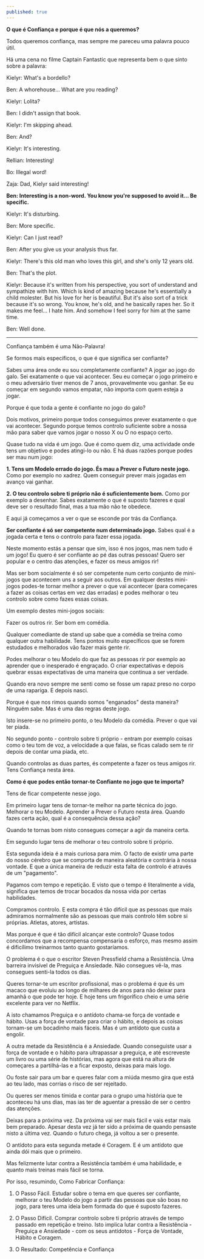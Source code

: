 ```yaml
---
published: true
---
```


**O que é Confiança e porque é que nós a queremos?**

Todos queremos confiança, mas sempre me pareceu uma palavra pouco útil.

Há uma cena no filme Captain Fantastic que representa bem o que sinto sobre a palavra:

Kielyr: What's a bordello?

Ben: A whorehouse... What are you reading?

Kielyr: Lolita?

Ben: I didn't assign that book.

Kielyr: I'm skipping ahead.

Ben: And?

Kielyr: It's interesting.

Rellian: Interesting!

Bo: Illegal word!

Zaja: Dad, Kielyr said interesting!

**Ben: Interesting is a non-word. You know you're supposed to avoid it... Be specific.**

Kielyr: It's disturbing.

Ben: More specific.

Kielyr: Can I just read?

Ben: After you give us your analysis thus far.

Kielyr: There's this old man who loves this girl, and she's only 12 years old.

Ben: That's the plot.

Kielyr: Because it's written from his perspective, you sort of understand and sympathize with him. Which is kind of amazing because he's essentially a child molester. But his love for her is beautiful. But it's also sort of a trick because it's so wrong. You know, he's old, and he basically rapes her. So it makes me feel... I hate him. And somehow I feel sorry for him at the same time.

Ben: Well done.

----------------------

Confiança também é uma Não-Palavra! 

Se formos mais específicos, o que é que significa ser confiante?

Sabes uma área onde eu sou completamente confiante? A jogar ao jogo do galo. Sei exatamente o que vai acontecer. Seu eu começar o jogo primeiro e o meu adversário tiver menos de 7 anos, provavelmente vou ganhar. Se eu começar em segundo vamos empatar, não importa com quem esteja a jogar.

Porque é que toda a gente é confiante no jogo do galo?

Dois motivos, primeiro porque todos conseguimos prever exatamente o que vai acontecer. Segundo porque temos controlo suficiente sobre a nossa mão para saber que vamos jogar o nosso X ou O no espaço certo.

Quase tudo na vida é um jogo. Que é como quem diz, uma actividade onde tens um objetivo e podes atingi-lo ou não. E há duas razões porque podes ser mau num jogo:

**1. Tens um Modelo errado do jogo. És mau a Prever o Futuro neste jogo.** Como por exemplo no xadrez. Quem conseguir prever mais jogadas em avanço vai ganhar.

**2. O teu controlo sobre ti próprio não é suficientemente bom.** Como por exemplo a desenhar. Sabes exatamente o que é suposto fazeres e qual deve ser o resultado final, mas a tua mão não te obedece.

E aqui já começamos a ver o que se esconde por trás da Confiança. 

**Ser confiante é só ser competente num determinado jogo.** Sabes qual é a jogada certa e tens o controlo para fazer essa jogada.

Neste momento estás a pensar que sim, isso é nos jogos, mas nem tudo é um jogo! Eu quero é ser confiante ao pé das outras pessoas! Quero ser popular e o centro das atenções, e fazer os meus amigos rir!

Mas ser bom socialmente é só ser competente num certo conjunto de mini-jogos que acontecem uns a seguir aos outros. Em qualquer destes mini-jogos podes-te tornar melhor a prever o que vai acontecer (para começares a fazer as coisas certas em vez das erradas) e podes melhorar o teu controlo sobre como fazes essas coisas.

Um exemplo destes mini-jogos sociais:

Fazer os outros rir. Ser bom em comédia.

Qualquer comediante de stand up sabe que a comédia se treina como qualquer outra habilidade. Tens pontos muito específicos que se forem estudados e melhorados vão fazer mais gente rir.

Podes melhorar o teu Modelo do que faz as pessoas rir por exemplo ao aprender que o inesperado é engraçado. O criar expectativas e depois quebrar essas expectativas de uma maneira que continua a ser verdade.

Quando era novo sempre me senti como se fosse um rapaz preso no corpo de uma rapariga.
E depois nasci.

Porque é que nos rimos quando somos "enganados" desta maneira? Ninguém sabe. Mas é uma das regras deste jogo.

Isto insere-se no primeiro ponto, o teu Modelo da comédia. Prever o que vai ter piada. 

No segundo ponto - controlo sobre ti próprio - entram por exemplo coisas como o teu tom de voz, a velocidade a que falas, se ficas calado sem te rir depois de contar uma piada, etc.

Quando controlas as duas partes, és competente a fazer os teus amigos rir. Tens Confiança nesta área.

**Como é que podes então tornar-te Confiante no jogo que te importa?**

Tens de ficar competente nesse jogo.

Em primeiro lugar tens de tornar-te melhor na parte técnica do jogo. Melhorar o teu Modelo. Aprender a Prever o Futuro nesta área. Quando fazes certa ação, qual é a consequência dessa ação?

Quando te tornas bom nisto consegues começar a agir da maneira certa.

Em segundo lugar tens de melhorar o teu controlo sobre ti próprio.

Esta segunda ideia é a mais curiosa para mim. O facto de existir uma parte do nosso cérebro que se comporta de maneira aleatória e contrária à nossa vontade. E que a única maneira de reduzir esta falta de controlo é através de um "pagamento".

Pagamos com tempo e repetição. E visto que o tempo é literalmente a vida, significa que temos de trocar bocados da nossa vida por certas habilidades.

Compramos controlo. E esta compra é tão difícil que as pessoas que mais admiramos normalmente são as pessoas que mais controlo têm sobre si próprias. Atletas, atores, artistas.

Mas porque é que é tão difícil alcançar este controlo? Quase todos concordamos que a recompensa compensaria o esforço, mas mesmo assim é dificílimo treinarmos tanto quanto gostaríamos.

O problema é o que o escritor Steven Pressfield chama a Resistência. Uma barreira invisível de Preguiça e Ansiedade. Não consegues vê-la, mas consegues senti-la todos os dias.

Queres tornar-te um escritor profissional, mas o problema é que és um macaco que evoluiu ao longo de milhares de anos para não deixar para amanhã o que pode ter hoje. E hoje tens um frigorífico cheio e uma série excelente para ver no Netflix.

A isto chamamos Preguiça e o antídoto chama-se força de vontade e hábito. Usas a força de vontade para criar o hábito, e depois as coisas tornam-se um bocadinho mais fáceis. Mas é um antídoto que custa a engolir.

A outra metade da Resistência é a Ansiedade. Quando conseguiste usar a força de vontade e o hábito para ultrapassar a preguiça, e até escreveste um livro ou uma série de histórias, mas agora que está na altura de começares a partilhá-las e a ficar exposto, deixas para mais logo.

Ou foste sair para um bar e queres falar com a miúda mesmo gira que está ao teu lado, mas corrias o risco de ser rejeitado.

Ou queres ser menos tímida e contar para o grupo uma história que te aconteceu há uns dias, mas ias ter de aguentar a pressão de ser o centro das atenções.

Deixas para a próxima vez. Da próxima vai ser mais fácil e vais estar mais bem preparado. Apesar desta vez já ter sido a próxima de quando pensaste nisto a última vez. Quando o futuro chega, já voltou a ser o presente.

O antídoto para esta segunda metade é Coragem. E é um antídoto que ainda dói mais que o primeiro.

Mas felizmente lutar contra a Resistência também é uma habilidade, e quanto mais treinas mais fácil se torna.

Por isso, resumindo, Como Fabricar Confiança:

1. O Passo Fácil. Estudar sobre o tema em que queres ser confiante, melhorar o teu Modelo do jogo a partir das pessoas que são boas no jogo, para teres uma ideia bem formada do que é suposto fazeres.

2. O Passo Difícil. Comprar controlo sobre ti próprio através de tempo passado em repetição e treino. Isto implica lutar contra a Resistência - Preguiça e Ansiedade - com os seus antídotos - Força de Vontade, Hábito e Coragem.

3. O Resultado: Competência e Confiança